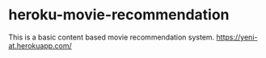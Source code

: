 # heroku-movie-recommendation
This is a basic content based movie recommendation system.
https://yeni-at.herokuapp.com/
